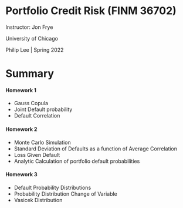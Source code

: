 # Portfolio Credit Risk (FINM 36702)

Instructor: Jon Frye

University of Chicago

Philip Lee | Spring 2022

# Summary

#### Homework 1
* Gauss Copula
* Joint Default probability
* Default Correlation

#### Homework 2
* Monte Carlo Simulation
* Standard Deviation of Defaults as a function of Average Correlation
* Loss Given Default
* Analytic Calculation of portfolio default probabilities

#### Homework 3
* Default Probability Distributions
* Probability Distribution Change of Variable
* Vasicek Distribution